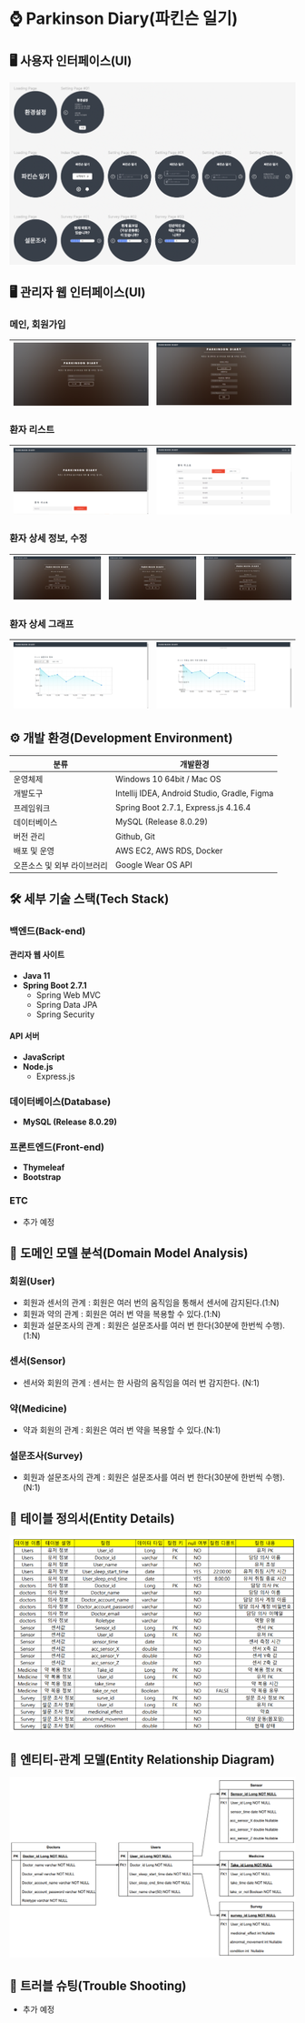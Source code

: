 # ⌚️ Parkinson Diary(파킨슨 일기)

## 🖥 사용자 인터페이스(UI)

![Parkinson-App-UI](./images/Parkinson-App-UI.png)

## 🖥 관리자 웹 인터페이스(UI)
### 메인, 회원가입
![WebMain](./images/parkinson-diary_web_design/main.png) |![WebMember](./images/parkinson-diary_web_design/member.png)
--- | --- | 
### 환자 리스트
![WebList1](./images/parkinson-diary_web_design/list1.png) |![WebList2](./images/parkinson-diary_web_design/list2.png)
--- | --- | 
### 환자 상세 정보, 수정
![WebUser](./images/parkinson-diary_web_design/user.png) |![WebuserEdit](./images/parkinson-diary_web_design/userEdit.png) |![WebUserAdd](./images/parkinson-diary_web_design/userAdd.png)
--- | --- | --- |
### 환자 상세 그래프
![WebGraph](./images/parkinson-diary_web_design/graph1.png) |![WebGraph2](./images/parkinson-diary_web_design/graph2.png)
--- | --- | 
## ⚙️ 개발 환경(Development Environment)

| 분류 | 개발환경 | 
|---|---|
| 운영체제 | Windows 10 64bit / Mac OS |
| 개발도구 | Intellij IDEA, Android Studio, Gradle, Figma |
| 프레임워크 | Spring Boot 2.7.1, Express.js 4.16.4 |
| 데이터베이스 | MySQL (Release 8.0.29) |
| 버전 관리 | Github, Git |
| 배포 및 운영 | AWS EC2, AWS RDS, Docker |
| 오픈소스 및 외부 라이브러리 | Google Wear OS API |


## 🛠 세부 기술 스택(Tech Stack)

### 백엔드(Back-end)

#### 관리자 웹 사이트

- **Java 11**
- **Spring Boot 2.7.1**
	- Spring Web MVC
	- Spring Data JPA
	- Spring Security

#### API 서버

- **JavaScript**
- **Node.js**
  - Express.js

### 데이터베이스(Database)

- **MySQL (Release 8.0.29)**

### 프론트엔드(Front-end)

- **Thymeleaf**
- **Bootstrap**

### ETC

- 추가 예정

## 📝 도메인 모델 분석(Domain Model Analysis)

### 회원(User)

- 회원과 센서의 관계 : 회원은 여러 번의 움직임을 통해서 센서에 감지된다.(1:N)
- 회원과 약의 관계 : 회원은 여러 번 약을 복용할 수 있다.(1:N)
- 회원과 설문조사의 관계 : 회원은 설문조사를 여러 번 한다(30분에 한번씩 수행). (1:N)

### 센서(Sensor)

- 센서와 회원의 관계 : 센서는 한 사람의 움직임을 여러 번 감지한다. (N:1)

### 약(Medicine)

- 약과 회원의 관계 : 회원은 여러 번 약을 복용할 수 있다.(N:1)

### 설문조사(Survey)

- 회원과 설문조사의 관계 : 회원은 설문조사를 여러 번 한다(30분에 한번씩 수행). (N:1)

## 📝 테이블 정의서(Entity Details)

![Table_Details](./images/table_details.png)

## 🔗 엔티티-관계 모델(Entity Relationship Diagram)

![Entity_Details](./images/entity_details.png)

## 📐 트러블 슈팅(Trouble Shooting)

- 추가 예정
